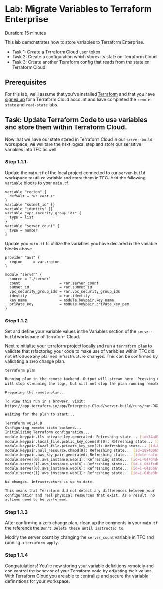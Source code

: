 # Lab: Migrate Variables to Terraform Enterprise

Duration: 15 minutes

This lab demonstrates how to store variables to Terraform Enterprise.

- Task 1: Create a Terraform Cloud user token
- Task 2: Create a configuration which stores its state on Terraform Cloud
- Task 3: Create another Terraform config that reads from the state on Terraform Cloud

## Prerequisites

For this lab, we'll assume that you've installed [Terraform](https://www.terraform.io/downloads.html) and that you have [signed up](https://app.terraform.io/signup/account) for a Terraform Cloud account and have completed the `remote-state` and `read-state` labs.

## Task: Update Terraform Code to use variables and store them within Terraform Cloud.

Now that we have our state stored in Terraform Cloud in our `server-build` workspace, we will take the next logical step and store our sensitive variables into TFC as well.

### Step 1.1.1:
Update the `main.tf` of the local project connected to our `server-build` workspace to utilize variable and store them in TFC.  Add the following `variable` blocks to your `main.tf`.

```hcl
variable "region" {
  default = "us-east-1"
}
variable "subnet_id" {}
variable "identity" {}
variable "vpc_security_group_ids" {
  type = list
}
variable "server_count" {
  type = number
}
```

Update you `main.tf` to utilize the variables you have declared in the variable blocks above.

```hcl
provider "aws" {
  region     = var.region
}

module "server" {
  source = "./server"
  count                  = var.server_count
  subnet_id              = var.subnet_id
  vpc_security_group_ids = var.vpc_security_group_ids
  identity               = var.identity
  key_name               = module.keypair.key_name
  private_key            = module.keypair.private_key_pem
}
```

### Step 1.1.2

Set and define your variable values in the Variables section of the `server-build` workspace of Terraform Cloud.


Next reinitialize your terraform project locally and run a `terraform plan` to validate that refactoring your code to make use of variables within TFC did not introduce any planned infrastructure changes.  This can be confirmed by validating a zero change plan.

```bash
terraform plan

Running plan in the remote backend. Output will stream here. Pressing Ctrl-C
will stop streaming the logs, but will not stop the plan running remotely.

Preparing the remote plan...

To view this run in a browser, visit:
https://app.terraform.io/app/Enterprise-Cloud/server-build/runs/run-DGXauYrWeB1xwwPx

Waiting for the plan to start...

Terraform v0.14.8
Configuring remote state backend...
Initializing Terraform configuration...
module.keypair.tls_private_key.generated: Refreshing state... [id=34a0559a16dc68108d30a76d9a5a7b25f8885e1e]
module.keypair.local_file.public_key_openssh[0]: Refreshing state... [id=0e346a51831a9bc96fd9ea142f8c35b4e1ade12b]
module.keypair.local_file.private_key_pem[0]: Refreshing state... [id=b7ac3f7125c4e3681fd38539b220c1abf01d1254]
module.keypair.null_resource.chmod[0]: Refreshing state... [id=1854006565944356631]
module.keypair.aws_key_pair.generated: Refreshing state... [id=terraform-nyl-ant-key]
module.server[0].aws_instance.web[1]: Refreshing state... [id=i-047d4d406e22e87f9]
module.server[1].aws_instance.web[0]: Refreshing state... [id=i-003fcdb877e575b26]
module.server[0].aws_instance.web[0]: Refreshing state... [id=i-0d16b6f6eda6b834e]
module.server[1].aws_instance.web[1]: Refreshing state... [id=i-03be3bf6ee29f5633]

No changes. Infrastructure is up-to-date.

This means that Terraform did not detect any differences between your
configuration and real physical resources that exist. As a result, no
actions need to be performed.
```

### Step 1.1.3
After confirming a zero change plan, clean up the comments in your `main.tf` the reference the `Don't Delete these until instructed to`.

Modify the server count by changing the `server_count` variable in TFC and running a `terraform apply`.

### Step 1.1.4

Congratulations! You're now storing your variable definitions remotely and can control the behavior of your Terraform code by adjusting their values. With Terraform Cloud you are able to centralize and secure the variable definintions for your workspace.

